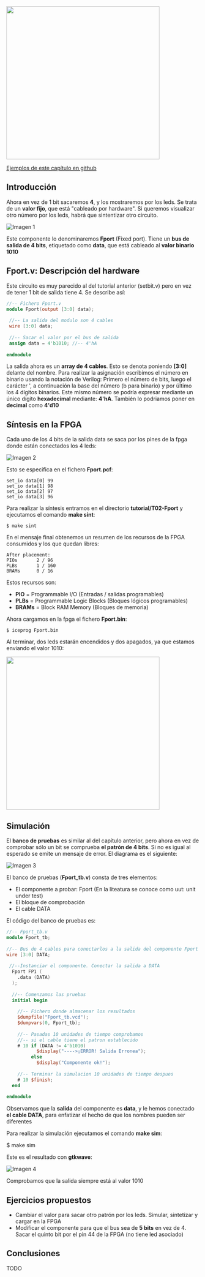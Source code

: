 <img src="https://github.com/Obijuan/open-fpga-verilog-tutorial/blob/master/tutorial/ICESTICK/T02-Fport/images/Fport-iCEstick-1.png" width="400" align="center">

[Ejemplos de este capítulo en github](https://github.com/Obijuan/open-fpga-verilog-tutorial/tree/master/tutorial/ICESTICK/T02-Fport)

## Introducción

Ahora en vez de 1 bit sacaremos **4**, y los mostraremos por los leds. Se trata de un **valor fijo**, que está "cableado por hardware". Si queremos visualizar otro número por los leds, habrá que sintentizar otro circuito.

![Imagen 1](https://github.com/Obijuan/open-fpga-verilog-tutorial/raw/master/tutorial/ICESTICK/T02-Fport/images/Fport-1.png)

Este componente lo denominaremos **Fport** (Fixed port). Tiene un **bus de salida de 4 bits**, etiquetado como **data**, que está cableado al **valor binario 1010**

## Fport.v: Descripción del hardware

Este circuito es muy parecido al del tutorial anterior (setbit.v) pero en vez de tener 1 bit de salida tiene 4. Se describe así:

```verilog
//-- Fichero Fport.v
module Fport(output [3:0] data);
    
 //-- La salida del modulo son 4 cables
 wire [3:0] data;
    
 //-- Sacar el valor por el bus de salida
 assign data = 4'b1010; //-- 4'hA
    
endmodule
```
La salida ahora es un **array de 4 cables**. Esto se denota poniendo **[3:0]** delante del nombre. Para realizar la asignación escribimos el número en binario usando la notación de Verilog: Primero el número de bits, luego el carácter ', a continuación la base del número (b para binario) y por último los 4 dígitos binarios.  Este mísmo número se podría expresar mediante un único dígito **hexadecimal** mediante:  **4'hA**. También lo podriamos poner en **decimal** como **4'd10**

## Síntesis en la FPGA

Cada uno de los 4 bits de la salida data se saca por los pines de la fpga donde están conectados los 4 leds:

![Imagen 2](https://github.com/Obijuan/open-fpga-verilog-tutorial/raw/master/tutorial/ICESTICK/T02-Fport/images/Fport-2.png)

Esto se especifica en el fichero **Fport.pcf**:

    set_io data[0] 99
    set_io data[1] 98
    set_io data[2] 97
    set_io data[3] 96

Para realizar la síntesis entramos en el directorio **tutorial/T02-Fport** y ejecutamos el comando **make sint**:

    $ make sint

En el mensaje final obtenemos un resumen de los recursos de la FPGA consumidos y los que quedan libres:

    After placement:
    PIOs       2 / 96
    PLBs       1 / 160
    BRAMs      0 / 16

Estos recursos son:
* **PIO** = Programmable I/O (Entradas / salidas programables)
* **PLBs** = Programmable Logic Blocks (Bloques lógicos programables)
* **BRAMs** = Block RAM Memory (Bloques de memoria)

Ahora cargamos en la fpga el fichero **Fport.bin**:

    $ iceprog Fport.bin

Al terminar, dos leds estarán encendidos y dos apagados, ya que estamos enviando el valor 1010:

<img src="https://github.com/Obijuan/open-fpga-verilog-tutorial/raw/master/tutorial/ICESTICK/T02-Fport/images/Fport-iCEstick-2.png" width="400" align="center">

## Simulación

El **banco de pruebas** es similar al del capítulo anterior, pero ahora en vez de comprobar sólo un bit se comprueba **el patrón de 4 bits**. Si no es igual al esperado se emite un mensaje de error. El diagrama es el siguiente:

![Imagen 3](https://github.com/Obijuan/open-fpga-verilog-tutorial/raw/master/tutorial/ICESTICK/T02-Fport/images/Fport-3.png)

El banco de pruebas (**Fport_tb.v**) consta de tres elementos:

* El componente a probar: Fport  (En la liteatura se conoce como uut: unit under test)
* El bloque de comprobación 
* El cable DATA

El código del banco de pruebas es:

```verilog
//-- Fport_tb.v
module Fport_tb;
    
//-- Bus de 4 cables para conectarlos a la salida del componente Fport
wire [3:0] DATA;
    
 //--Instanciar el componente. Conectar la salida a DATA
  Fport FP1 (
    .data (DATA)
  );
    
  //-- Comenzamos las pruebas
  initial begin
    
    //-- Fichero donde almacenar los resultados
    $dumpfile("Fport_tb.vcd");
    $dumpvars(0, Fport_tb);
    
    //-- Pasadas 10 unidades de tiempo comprobamos
    //-- si el cable tiene el patron establecido
    # 10 if (DATA != 4'b1010)
           $display("---->¡ERROR! Salida Erronea");
         else
           $display("Componente ok!");
    
    //-- Terminar la simulacion 10 unidades de tiempo despues
    # 10 $finish;
  end
    
endmodule
```

Observamos que la **salida** del componente es **data**, y le hemos conectado **el cable DATA**, para enfatizar el hecho de que los nombres pueden ser diferentes

Para realizar la simulación ejecutamos el comando **make sim**:

   $ make sim

Este es el resultado con **gtkwave**:

![Imagen 4](https://github.com/Obijuan/open-fpga-verilog-tutorial/raw/master/tutorial/ICESTICK/T02-Fport/images/Fport-sim-1.png)

Comprobamos que la salida siempre está al valor 1010

## Ejercicios propuestos
* Cambiar el valor para sacar otro patrón por los leds. Simular, sintetizar y cargar en la FPGA
* Modificar el componente para que el bus sea de **5 bits** en vez de 4. Sacar el quinto bit por el pin 44 de la FPGA (no tiene led asociado)

## Conclusiones
TODO


